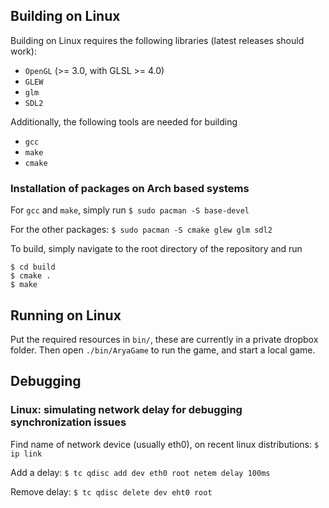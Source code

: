 ## Building on Linux

Building on Linux requires the following libraries (latest releases should work):

- `OpenGL` (>= 3.0, with GLSL >= 4.0)
- `GLEW`
- `glm`
- `SDL2`

Additionally, the following tools are needed for building
- `gcc`
- `make`
- `cmake`

### Installation of packages on Arch based systems

For `gcc` and `make`, simply run
    `$ sudo pacman -S base-devel`

For the other packages:
    `$ sudo pacman -S cmake glew glm sdl2`

To build, simply navigate to the root directory of the repository and run

    $ cd build
    $ cmake .
    $ make

## Running on Linux

Put the required resources in `bin/`, these are currently in a private dropbox folder.
Then open `./bin/AryaGame` to run the game, and start a local game.

## Debugging
### Linux: simulating network delay for debugging synchronization issues

Find name of network device (usually eth0), on recent linux distributions: `$ ip link`

Add a delay: `$ tc qdisc add dev eth0 root netem delay 100ms`

Remove delay: `$ tc qdisc delete dev eht0 root`
